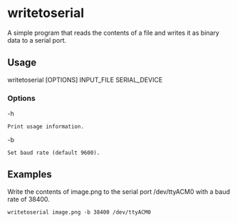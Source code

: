 # writetoserial

A simple program that reads the contents of a file and writes it as binary data to a serial port.

## Usage
writetoserial [OPTIONS] INPUT_FILE SERIAL_DEVICE

### Options
-h

	Print usage information.

-b

	Set baud rate (default 9600).
	
## Examples

Write the contents of image.png to the serial port /dev/ttyACM0 with a baud rate of 38400.
```
writetoserial image.png -b 38400 /dev/ttyACM0
```
